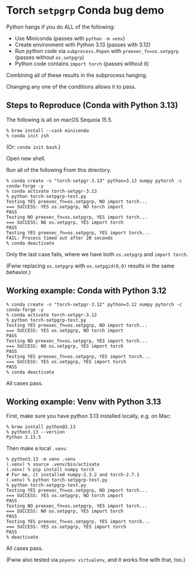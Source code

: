 # Torch `setpgrp` Conda bug demo

Python hangs if you do ALL of the following:

- Use Miniconda (passes with `python -m venv`)
- Create environment with Python 3.13 (passes with 3.12)
- Run python code via `subprocess.Popen` with `preexec_fn=os.setpgrp` (passes without `os.setpgrp`)
- Python code contains `import torch` (passes without it)

Combining all of these results in the subprocess hanging.

Changing any one of the conditions allows it to pass.

## Steps to Reproduce (Conda with Python 3.13)

The following is all on macOS Sequoia 15.5.

```shell
% brew install --cask miniconda
% conda init zsh
```

(Or: `conda init bash`.)

Open new shell.

Run all of the following From this directory.

```shell
% conda create -n "torch-setpgr-3.13" python=3.13 numpy pytorch -c conda-forge -y
% conda activate torch-setpgr-3.13
% python torch-setpgrp-test.py
Testing YES preexec_fn=os.setpgrp, NO import torch...
=== SUCCESS: YES os.setpgrp, NO torch import
PASS
Testing NO preexec_fn=os.setpgrp, YES import torch...
=== SUCCESS: NO os.setpgrp, YES import torch
PASS
Testing YES preexec_fn=os.setpgrp, YES import torch...
FAIL: Process timed out after 20 seconds
% conda deactivate
```

Only the last case fails, where we have both `os.setpgrp` and `import torch`.

(Fwiw replacing `os.setpgrp` with `os.setpgid(0,0)` results in the same behavior.)

## Working example: Conda with Python 3.12

```shell
% conda create -n "torch-setpgr-3.12" python=3.12 numpy pytorch -c conda-forge -y
% conda activate torch-setpgr-3.12
% python torch-setpgrp-test.py
Testing YES preexec_fn=os.setpgrp, NO import torch...
=== SUCCESS: YES os.setpgrp, NO torch import
PASS
Testing NO preexec_fn=os.setpgrp, YES import torch...
=== SUCCESS: NO os.setpgrp, YES import torch
PASS
Testing YES preexec_fn=os.setpgrp, YES import torch...
=== SUCCESS: YES os.setpgrp, YES import torch
PASS
% conda deactivate
```

All cases pass.

## Working example: Venv with Python 3.13

First, make sure you have python 3.13 installed locally, e.g. on Mac:

```shell
% brew install python@3.13
% python3.13 --version
Python 3.13.5
```

Then make a local `.venv`:

```shell
% python3.13 -m venv .venv
(.venv) % source .venv/bin/activate
(.venv) % pip install numpy torch
# For me, it installed numpy-2.3.2 and torch-2.7.1
(.venv) % python torch-setpgrp-test.py
% python torch-setpgrp-test.py
Testing YES preexec_fn=os.setpgrp, NO import torch...
=== SUCCESS: YES os.setpgrp, NO torch import
PASS
Testing NO preexec_fn=os.setpgrp, YES import torch...
=== SUCCESS: NO os.setpgrp, YES import torch
PASS
Testing YES preexec_fn=os.setpgrp, YES import torch...
=== SUCCESS: YES os.setpgrp, YES import torch
PASS
% deactivate
```

All cases pass.

(Fwiw also tested via `poyenv virtualenv`, and it works fine with that, too.)
